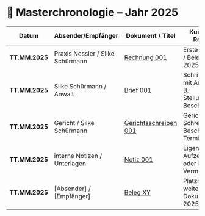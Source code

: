 # 📑 Masterchronologie – Jahr 2025

| Datum              | Absender/Empfänger        | Dokument / Titel | Kurzinhalt / Relevanz |
|--------------------|---------------------------|------------------|-----------------------|
| **TT.MM.2025**     | Praxis Nessler / Silke Schürmann | [Rechnung 001](belege/rechnung_001.pdf) | Erste Rechnung / Beleg aus 2025. |
| **TT.MM.2025**     | Silke Schürmann / Anwalt  | [Brief 001](schreiben/brief_001.pdf) | Schriftwechsel mit Anwältin (z. B. Stellungnahme, Beschwerde). |
| **TT.MM.2025**     | Gericht / Silke Schürmann | [Gerichtsschreiben 001](schreiben/gericht_001.pdf) | Gerichtliches Schreiben (z. B. Beschluss, Termin, Frist). |
| **TT.MM.2025**     | interne Notizen / Unterlagen | [Notiz 001](notizen/notiz_001.pdf) | Eigene Aufzeichnungen oder interne Vermerke. |
| **TT.MM.2025**     | [Absender] / [Empfänger] | [Beleg XY](belege/dateiname.pdf) | Platzhalter für weiteres Dokument aus 2025. |
